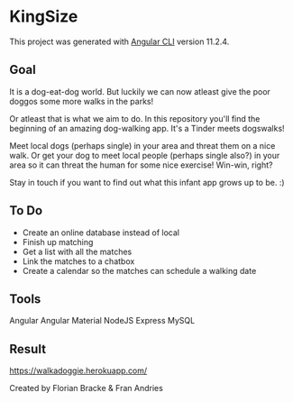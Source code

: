 # KingSize

This project was generated with [Angular CLI](https://github.com/angular/angular-cli) version 11.2.4.

## Goal
It is a dog-eat-dog world. 
But luckily we can now atleast give the poor doggos some more walks in the parks! 

Or atleast that is what we aim to do.
In this repository you'll find the beginning of an amazing dog-walking app.
It's a Tinder meets dogswalks! 

Meet local dogs (perhaps single) in your area and threat them on a nice walk. 
Or get your dog to meet local people (perhaps single also?) in your area so it can threat the human for some nice exercise! 
Win-win, right?

Stay in touch if you want to find out what this infant app grows up to be. :)  

## To Do
- Create an online database instead of local
- Finish up matching
- Get a list with all the matches
- Link the matches to a chatbox
- Create a calendar so the matches can schedule a walking date

## Tools
Angular
Angular Material
NodeJS
Express
MySQL

## Result
https://walkadoggie.herokuapp.com/

Created by Florian Bracke & Fran Andries